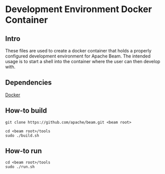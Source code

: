 # Development Environment Docker Container

## Intro

These files are used to create a docker container that holds a properly
configured development environment for Apache Beam. The intended usage is to
start a shell into the container where the user can then develop with.

## Dependencies

[Docker](https://docs.docker.com/get-docker/)

## How-to build

```
git clone https://github.com/apache/beam.git <beam root>

cd <beam root>/tools
sudo ./build.sh
```

## How-to run

```
cd <beam root>/tools
sudo ./run.sh
```
